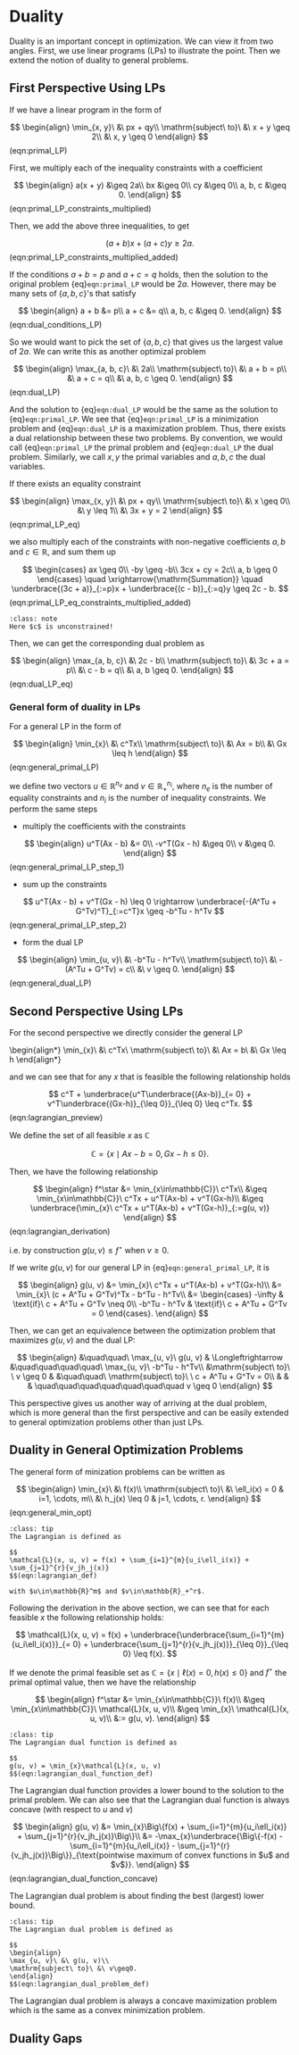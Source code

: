 # Duality

Duality is an important concept in optimization. We can view it from two angles. First, we use linear programs (LPs) to illustrate the point. Then we extend the notion of duality to general problems.

## First Perspective Using LPs

If we have a linear program in the form of 

$$
\begin{align}
    \min_{x, y}\ &\ px + qy\\
    \mathrm{subject\ to}\ &\ x + y \geq 2\\
                          &\ x, y \geq 0
\end{align}
$$(eqn:primal_LP)

First, we multiply each of the inequality constraints with a coefficient

$$
\begin{align}
    a(x + y) &\geq 2a\\
    bx &\geq 0\\
    cy &\geq 0\\
    a, b, c &\geq 0.
\end{align}
$$(eqn:primal_LP_constraints_multiplied)

Then, we add the above three inequalities, to get

$$
(a+b)x + (a+c)y \geq 2a.
$$(eqn:primal_LP_constraints_multiplied_added)

If the conditions $a + b = p$ and $a + c = q$ holds, then the solution to the original problem {eq}`eqn:primal_LP` would be $2a$. However, there may be many sets of $\{a, b, c\}$'s that satisfy

$$
\begin{align}
    a + b &= p\\
    a + c &= q\\
    a, b, c &\geq 0.
\end{align}
$$(eqn:dual_conditions_LP)

So we would want to pick the set of $\{a, b, c\}$ that gives us the largest value of $2a$. We can write this as another optimizal problem

$$
\begin{align}
    \max_{a, b, c}\ &\ 2a\\
    \mathrm{subject\ to}\ &\ a + b = p\\
                          &\ a + c = q\\
                          &\ a, b, c \geq 0.
\end{align}
$$(eqn:dual_LP)

And the solution to {eq}`eqn:dual_LP` would be the same as the solution to {eq}`eqn:primal_LP`. We see that {eq}`eqn:primal_LP` is a minimization problem and {eq}`eqn:dual_LP` is a maximization problem. Thus, there exists a dual relationship between these two problems. By convention, we would call {eq}`eqn:primal_LP` the primal problem and {eq}`eqn:dual_LP` the dual problem. Similarly, we call $x, y$ the primal variables and $a, b, c$ the dual variables.

If there exists an equality constraint

$$
\begin{align}
    \max_{x, y}\ &\ px + qy\\
    \mathrm{subject\ to}\ &\ x \geq 0\\
                          &\ y \leq 1\\
                          &\ 3x + y = 2
\end{align}
$$(eqn:primal_LP_eq)

we also multiply each of the constraints with non-negative coefficients $a, b$ and $c \in \mathbb{R}$, and sum them up

$$
\begin{cases}
    ax \geq 0\\
    -by \geq -b\\
    3cx + cy = 2c\\
    a, b \geq 0
\end{cases} \quad \xrightarrow{\mathrm{Summation}} \quad \underbrace{(3c + a)}_{:=p}x + \underbrace{(c - b)}_{:=q}y \geq 2c - b.
$$(eqn:primal_LP_eq_constraints_multiplied_added)

```{admonition} Note
:class: note
Here $c$ is unconstrained!
```

Then, we can get the corresponding dual problem as

$$
\begin{align}
    \max_{a, b, c}\ &\ 2c - b\\
    \mathrm{subject\ to}\ &\ 3c + a = p\\
                          &\ c - b = q\\
                          &\ a, b \geq 0.
\end{align}
$$(eqn:dual_LP_eq)

### General form of duality in LPs

For a general LP in the form of

$$
\begin{align}
    \min_{x}\ &\ c^Tx\\
    \mathrm{subject\ to}\ &\ Ax = b\\
                          &\ Gx \leq h
\end{align}
$$(eqn:general_primal_LP)

we define two vectors $u\in\mathbb{R}^{n_e}$ and $v\in\mathbb{R}_+^{n_i}$, where $n_e$ is the number of equality constraints and $n_i$ is the number of inequality constraints. We perform the same steps

- multiply the coefficients with the constraints

$$
\begin{align}
    u^T(Ax - b) &= 0\\
    -v^T(Gx - h) &\geq 0\\
    v &\geq 0.
\end{align}
$$(eqn:general_primal_LP_step_1)

- sum up the constraints

$$
u^T(Ax - b) + v^T(Gx - h) \leq 0 \rightarrow \underbrace{-(A^Tu + G^Tv)^T}_{:=c^T}x \geq -b^Tu - h^Tv
$$(eqn:general_primal_LP_step_2)

- form the dual LP

$$
\begin{align}
    \min_{u, v}\ &\ -b^Tu - h^Tv\\
    \mathrm{subject\ to}\ &\ -(A^Tu + G^Tv) = c\\
                          &\ v \geq 0.
\end{align}
$$(eqn:general_dual_LP)

## Second Perspective Using LPs

For the second perspective we directly consider the general LP 

\begin{align*}
    \min_{x}\ &\ c^Tx\\
        \mathrm{subject\ to}\ &\ Ax = b\\
                            &\ Gx \leq h
\end{align*}

and we can see that for any $x$ that is feasible the following relationship holds

$$
c^T + \underbrace{u^T\underbrace{(Ax-b)}_{= 0} + v^T\underbrace{(Gx-h)}_{\leq 0}}_{\leq 0} \leq c^Tx.
$$(eqn:lagrangian_preview)

We define the set of all feasible $x$ as $\mathbb{C}$

$$
\mathbb{C} = \{x \mid Ax-b = 0, Gx-h \leq 0\}.
$$

Then, we have the following relationship

$$
\begin{align}
    f^\star &= \min_{x\in\mathbb{C}}\ c^Tx\\
            &\geq \min_{x\in\mathbb{C}}\ c^Tx + u^T(Ax-b) + v^T(Gx-h)\\
            &\geq \underbrace{\min_{x}\ c^Tx + u^T(Ax-b) + v^T(Gx-h)}_{:=g(u, v)}
\end{align}
$$(eqn:lagrangian_derivation)

i.e. by construction $g(u, v) \leq f^\star$ when $v \geq 0$. 

If we write $g(u, v)$ for our general LP in {eq}`eqn:general_primal_LP`, it is

$$
\begin{align}
    g(u, v) &= \min_{x}\ c^Tx + u^T(Ax-b) + v^T(Gx-h)\\
            &= \min_{x}\ (c + A^Tu + G^Tv)^Tx - b^Tu - h^Tv\\
            &= \begin{cases}
                -\infty & \text{if}\ c + A^Tu + G^Tv \neq 0\\
                -b^Tu - h^Tv & \text{if}\ c + A^Tu + G^Tv = 0
            \end{cases}.
\end{align}
$$

Then, we can get an equivalence between the optimization problem that maximizes $g(u, v)$ and the dual LP:

$$
\begin{align}
    &\quad\quad\ \max_{u, v}\ g(u, v) & \Longleftrightarrow &\quad\quad\quad\quad\ \max_{u, v}\ -b^Tu - h^Tv\\
    &\mathrm{subject\ to}\ \ v \geq 0 & &\quad\quad\ \mathrm{subject\ to}\ \ c + A^Tu + G^Tv = 0\\
    & & & \quad\quad\quad\quad\quad\quad\quad v \geq 0
\end{align}
$$

This perspective gives us another way of arriving at the dual problem, which is more general than the first perspective and can be easily extended to general optimization problems other than just LPs.

## Duality in General Optimization Problems

The general form of minization problems can be written as

$$
\begin{align}
    \min_{x}\ &\ f(x)\\
    \mathrm{subject\ to}\ &\ \ell_i(x) = 0 & i=1, \cdots, m\\
                          &\ h_j(x) \leq 0 & j=1, \cdots, r.
\end{align}
$$(eqn:general_min_opt)

```{admonition} Definition
:class: tip
The Lagrangian is defined as

$$
\mathcal{L}(x, u, v) = f(x) + \sum_{i=1}^{m}{u_i\ell_i(x)} + \sum_{j=1}^{r}{v_jh_j(x)}
$$(eqn:lagrangian_def)

with $u\in\mathbb{R}^m$ and $v\in\mathbb{R}_+^r$.
```
Following the derivation in the above section, we can see that for each feasible $x$ the following relationship holds:

$$
\mathcal{L}(x, u, v) = f(x) + \underbrace{\underbrace{\sum_{i=1}^{m}{u_i\ell_i(x)}}_{= 0} + \underbrace{\sum_{j=1}^{r}{v_jh_j(x)}}_{\leq 0}}_{\leq 0} \leq f(x).
$$

If we denote the primal feasible set as $\mathbb{C} = \{x \mid \ell(x) = 0, h(x) \leq 0\}$ and $f^\star$ the primal optimal value, then we have the relationship

$$
\begin{align}
    f^\star &= \min_{x\in\mathbb{C}}\ f(x)\\
            &\geq \min_{x\in\mathbb{C}}\ \mathcal{L}(x, u, v)\\
            &\geq \min_{x}\ \mathcal{L}(x, u, v)\\
            &:= g(u, v).
\end{align}
$$

```{admonition} Definition
:class: tip
The Lagrangian dual function is defined as

$$
g(u, v) = \min_{x}\mathcal{L}(x, u, v)
$$(eqn:lagrangian_dual_function_def)
```

The Lagrangian dual function provides a lower bound to the solution to the primal problem. We can also see that the Lagrangian dual function is always concave (with respect to $u$ and $v$)

$$
\begin{align}
    g(u, v) &= \min_{x}\Big\{f(x) + \sum_{i=1}^{m}{u_i\ell_i(x)} + \sum_{j=1}^{r}{v_jh_j(x)}\Big\}\\
            &= -\max_{x}\underbrace{\Big\{-f(x) - \sum_{i=1}^{m}{u_i\ell_i(x)} - \sum_{j=1}^{r}{v_jh_j(x)}\Big\}}_{\text{pointwise maximum of convex functions in $u$ and $v$}}.
\end{align}
$$(eqn:lagrangian_dual_function_concave)

The Lagrangian dual problem is about finding the best (largest) lower bound.

```{admonition} Definition
:class: tip
The Lagrangian dual problem is defined as

$$
\begin{align}
\max_{u, v}\ &\ g(u, v)\\
\mathrm{subject\ to}\ &\ v\geq0.
\end{align}
$$(eqn:lagrangian_dual_problem_def)
```

The Lagrangian dual problem is always a concave maximization problem which is the same as a convex minimization problem.

## Duality Gaps